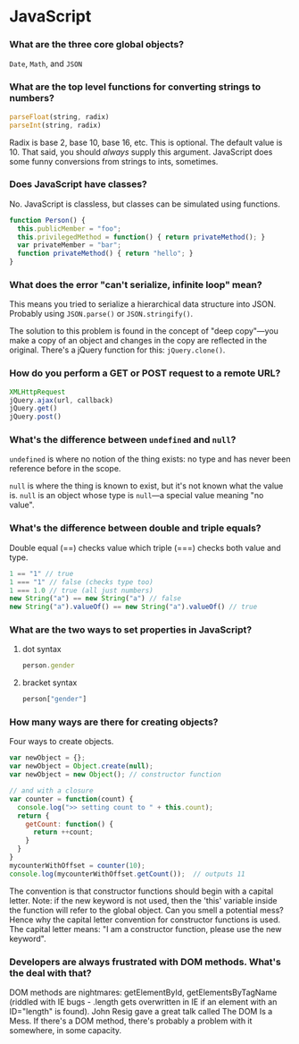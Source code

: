 # JavaScript

### What are the three core global objects?

`Date`, `Math`, and `JSON`

### What are the top level functions for converting strings to numbers?

```js
parseFloat(string, radix)
parseInt(string, radix)
```

Radix is base 2, base 10, base 16, etc. This is optional. The default value is 10. That said, you should *always* supply this argument. JavaScript does some funny conversions from strings to ints, sometimes.

### Does JavaScript have classes?

No. JavaScript is classless, but classes can be simulated using functions.

```js
function Person() {
  this.publicMember = "foo";
  this.privilegedMethod = function() { return privateMethod(); }
  var privateMember = "bar";
  function privateMethod() { return "hello"; }
}
```

### What does the error "can't serialize, infinite loop" mean?

This means you tried to serialize a hierarchical data structure into JSON. Probably using `JSON.parse()` or `JSON.stringify()`.

The solution to this problem is found in the concept of "deep copy"—you make a copy of an object and changes in the copy are reflected in the original. There's a jQuery function for this: `jQuery.clone()`.

### How do you perform a GET or POST request to a remote URL?

```js
XMLHttpRequest
jQuery.ajax(url, callback)
jQuery.get()
jQuery.post()
```

### What's the difference between `undefined` and `null`?

`undefined` is where no notion of the thing exists: no type and has never been reference before in the scope.

`null` is where the thing is known to exist, but it's not known what the value is. `null` is an object whose type is `null`—a special value meaning "no value".

### What's the difference between double and triple equals?

Double equal (==) checks value which triple (===) checks both value and type.

```js
1 == "1" // true
1 === "1" // false (checks type too)
1 === 1.0 // true (all just numbers)
new String("a") == new String("a") // false
new String("a").valueOf() == new String("a").valueOf() // true
```
    
### What are the two ways to set properties in JavaScript?

1. dot syntax

    ```js
    person.gender
    ```

2. bracket syntax

    ```js
    person["gender"]
    ```

### How many ways are there for creating objects?

Four ways to create objects.

```js
var newObject = {};
var newObject = Object.create(null);
var newObject = new Object(); // constructor function

// and with a closure
var counter = function(count) {
  console.log(">> setting count to " + this.count);
  return {
    getCount: function() {
      return ++count;
    }
  }
}
mycounterWithOffset = counter(10);
console.log(mycounterWithOffset.getCount());  // outputs 11
```

The convention is that constructor functions should begin with a capital letter. Note: if the new keyword is not used, then the 'this' variable inside the function will refer to the global object. Can you smell a potential mess? Hence why the capital letter convention for constructor functions is used. The capital letter means: "I am a constructor function, please use the new keyword".

### Developers are always frustrated with DOM methods. What's the deal with that?

DOM methods are nightmares: getElementById, getElementsByTagName (riddled with IE bugs - .length gets overwritten in IE if an element with an ID="length" is found). John Resig gave a great talk called The DOM Is a Mess. If there's a DOM method, there's probably a problem with it somewhere, in some capacity.

